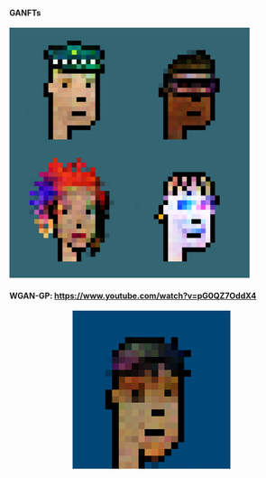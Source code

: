 #### GANFTs
![GAN](small.png)

#### WGAN-GP: https://www.youtube.com/watch?v=pG0QZ7OddX4

<img src="https://raw.githubusercontent.com/foersterrobert/GANFTs/master/gan.gif" style="display: block; margin: auto;"/>

